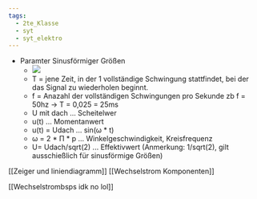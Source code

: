```yaml
---
tags:
  - 2te_Klasse
  - syt
  - syt_elektro
---
```


- Paramter Sinusförmiger Größen 
	- ![](DR06-03-2024-07.excalidraw.svg)
	- T = jene Zeit, in der 1 vollständige Schwingung stattfindet, bei der das Signal zu wiederholen beginnt.
	- f = Anazahl der vollständigen Schwingungen pro Sekunde zb f = 50hz → T = 0,025 = 25ms
	- U mit dach ... Scheitelwer
	- u(t) ... Momentanwert
	- u(t) = Udach ... sin(ω * t)
	- ω = 2 * Π * p ... Winkelgeschwindigkeit, Kreisfrequenz
	- U= Udach/sqrt(2) ... Effektivwert (Anmerkung: 1/sqrt(2), gilt ausschießlich für sinusförmige Größen)

[[Zeiger und liniendiagramm]]
[[Wechselstrom Komponenten]]

[[Wechselstrombsps idk no lol]]
